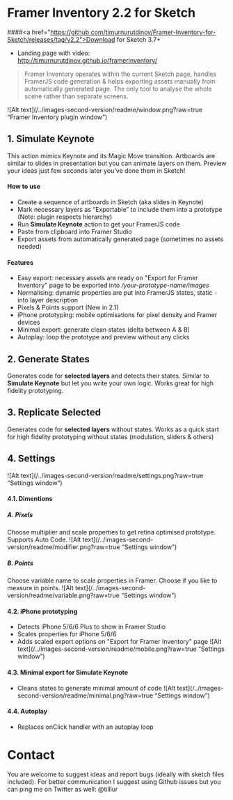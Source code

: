 # Framer Inventory 2.2 for Sketch
####<a href="https://github.com/timurnurutdinov/Framer-Inventory-for-Sketch/releases/tag/v2.2”>Download for Sketch 3.7+</a>
- Landing page with video: http://timurnurutdinov.github.io/framerinventory/

>Framer Inventory operates within the current Sketch page, handles FramerJS code generation & helps exporting assets manually from automatically generated page. The only tool to analyse the whole scene rather than separate screens.

![Alt text](/../images-second-version/readme/window.png?raw=true “Framer Inventory plugin window”)

## 1. Simulate Keynote
This action mimics Keynote and its Magic Move transition. Artboards are similar to slides in presentation but you can animate layers on them. Preview your ideas just few seconds later you’ve done them in Sketch!

#### How to use
- Create a sequence of artboards in Sketch (aka slides in Keynote)
- Mark necessary layers as “Exportable” to include them into a prototype (Note: plugin respects hierarchy)
- Run **Simulate Keynote** action to get your FramerJS code
- Paste from clipboard into Framer Studio 
- Export assets from automatically generated page (sometimes no assets needed)

#### Features
- Easy export: necessary assets are ready on "Export for Framer Inventory" page to be exported into _/your-prototype-name/images_
- Normalising: dynamic properties are put into FramerJS states, static - into layer description
- Pixels & Points support (New in 2.1)
- iPhone prototyping: mobile optimisations for pixel density and Framer devices
- Minimal export: generate clean states (delta between A & B)
- Autoplay: loop the prototype and preview without any clicks




## 2. Generate States
Generates code for **selected layers** and detects their states. Similar to **Simulate Keynote** but let you write your own logic. Works great for high fidelity prototyping.


## 3. Replicate Selected
Generates code for **selected layers** without states. Works as a quick start for high fidelity prototyping without states (modulation, sliders & others)




## 4. Settings
![Alt text](/../images-second-version/readme/settings.png?raw=true “Settings window”)

#### 4.1. Dimentions
##### A. Pixels
Choose multiplier and scale properties to get retina optimised prototype. Supports Auto Code.
![Alt text](/../images-second-version/readme/modifier.png?raw=true “Settings window”)

##### B. Points
Choose variable name to scale properties in Framer. Choose if you like to measure in points.
![Alt text](/../images-second-version/readme/variable.png?raw=true “Settings window”)


#### 4.2. iPhone prototyping
- Detects iPhone 5/6/6 Plus to show in Framer Studio
- Scales properties for iPhone 5/6/6
- Adds scaled export options on "Export for Framer Inventory" page
![Alt text](/../images-second-version/readme/mobile.png?raw=true “Settings window”)

#### 4.3. Minimal export for Simulate Keynote
- Cleans states to generate minimal amount of code
![Alt text](/../images-second-version/readme/minimal.png?raw=true “Settings window”)

#### 4.4. Autoplay
- Replaces onClick handler with an autoplay loop




# Contact
You are welcome to suggest ideas and report bugs (ideally with sketch files included). For better communication I suggest using Github issues but you can ping me on Twitter as well: @tilllur
